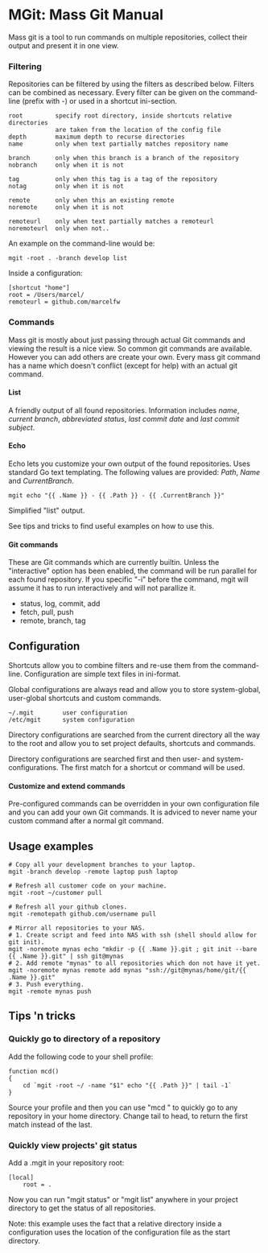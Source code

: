 MGit: Mass Git Manual
=====================

Mass git is a tool to run commands on multiple repositories, collect their output and present it in one view.


### Filtering

Repositories can be filtered by using the filters as described below. Filters can be combined as necessary.
Every filter can be given on the command-line (prefix with -) or used in a shortcut ini-section.

    root         specify root directory, inside shortcuts relative directories
                 are taken from the location of the config file
    depth        maximum depth to recurse directories
    name         only when text partially matches repository name

    branch       only when this branch is a branch of the repository
    nobranch     only when it is not

    tag          only when this tag is a tag of the repository
    notag        only when it is not

    remote       only when this an existing remote
    noremote     only when it is not

    remoteurl    only when text partially matches a remoteurl
    noremoteurl  only when not..

An example on the command-line would be:

    mgit -root . -branch develop list

Inside a configuration:

    [shortcut "home"]
    root = /Users/marcel/
    remoteurl = github.com/marcelfw


### Commands

Mass git is mostly about just passing through actual Git commands and viewing the result is a nice view. So common git
commands are available. However you can add others are create your own.
Every mass git command has a name which doesn't conflict (except for help) with an actual git command. 

#### List

A friendly output of all found repositories. Information includes _name_, _current branch_, _abbreviated status_,
_last commit date_ and _last commit subject_.

#### Echo

Echo lets you customize your own output of the found repositories. Uses standard Go text templating.
The following values are provided: _Path_, _Name_ and _CurrentBranch_.

    mgit echo "{{ .Name }} - {{ .Path }} - {{ .CurrentBranch }}"

Simplified "list" output.

See tips and tricks to find useful examples on how to use this.

#### Git commands

These are Git commands which are currently builtin. Unless the "interactive" option has been enabled, the command
will be run parallel for each found repository.
If you specific "-i" before the command, mgit will assume it has to run interactively and will not parallize it.

* status, log, commit, add
* fetch, pull, push
* remote, branch, tag


Configuration
-------------

Shortcuts allow you to combine filters and re-use them from the command-line.
Configuration are simple text files in ini-format.

Global configurations are always read and allow you to store system-global, user-global shortcuts and custom commands.

    ~/.mgit        user configuration
    /etc/mgit      system configuration

Directory configurations are searched from the current directory all the way to the root and allow you to set project defaults, shortcuts
and commands.

Directory configurations are searched first and then user- and system-configurations. The first match for a shortcut or command will be used.


#### Customize and extend commands

Pre-configured commands can be overridden in your own configuration file and you can add your own Git commands.
It is adviced to never name your custom command after a normal git command.



Usage examples
--------------

    # Copy all your development branches to your laptop.
    mgit -branch develop -remote laptop push laptop

    # Refresh all customer code on your machine.
    mgit -root ~/customer pull

    # Refresh all your github clones.
    mgit -remotepath github.com/username pull

    # Mirror all repositories to your NAS.
    # 1. Create script and feed into NAS with ssh (shell should allow for git init).
    mgit -noremote mynas echo "mkdir -p {{ .Name }}.git ; git init --bare {{ .Name }}.git" | ssh git@mynas
    # 2. Add remote "mynas" to all repositories which don not have it yet.
    mgit -noremote mynas remote add mynas "ssh://git@mynas/home/git/{{ .Name }}.git"
    # 3. Push everything.
    mgit -remote mynas push





Tips 'n tricks
--------------

### Quickly go to directory of a repository

Add the following code to your shell profile:

    function mcd()
    {
        cd `mgit -root ~/ -name "$1" echo "{{ .Path }}" | tail -1`
    }

Source your profile and then you can use "mcd <part-of-repository-path>" to quickly go to any repository in your home directory. Change tail to head, to return the first match instead of the last.

### Quickly view projects' git status

Add a .mgit in your repository root:

    [local]
        root = .

Now you can run "mgit status" or "mgit list" anywhere in your project directory to get the status of all repositories.

Note: this example uses the fact that a relative directory inside a configuration uses the location of the configuration file as the start directory.

